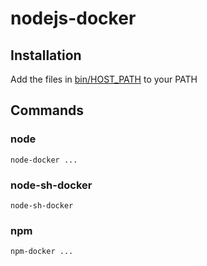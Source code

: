 # nodejs-docker

## Installation

Add the files in [bin/HOST_PATH](bin/HOST_PATH) to your PATH

## Commands

### node

```shell
node-docker ...
```

### node-sh-docker

```shell
node-sh-docker
```

### npm

```shell
npm-docker ...
```
